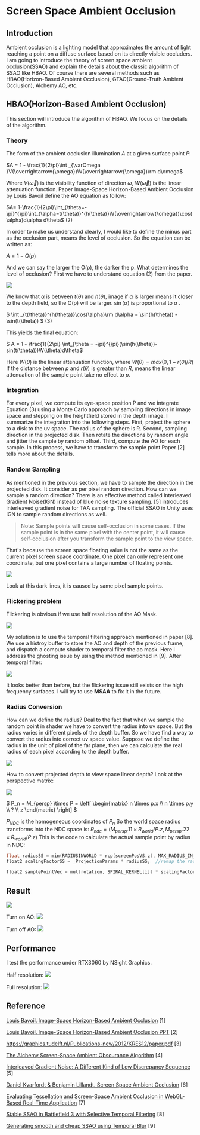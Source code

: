 # Screen Space Ambient Occlusion
## Introduction
Ambient occlusion is a lighting model that approximates the amount of light reaching a point on a diffuse surface based on its directly visible occluders. I am going to introduce the theory of screen space ambient occlusion(SSAO) and explain the details about the classic algorithm of SSAO like HBAO. Of course there are several methods such as HBAO(Horizon-Based Ambient Occlusion), GTAO(Ground-Truth Ambient Occlusion), Alchemy AO, etc. 
## HBAO(Horizon-Based Ambient Occlusion)
This section will introduce the algorithm of HBAO. We focus on the details of the algorithm.
### Theory
The form of the ambient occlusion illumination $A$ at a given surface point $P$:

$`A = 1 - \frac{1}{2\pi}\int _{\varOmega }V(\overrightarrow{\omega})W(\overrightarrow{\omega})\rm d\omega`$

Where $V(\overrightarrow{\omega})$ is the visibility function of direction $\omega$, $W(\overrightarrow{\omega})$ is the linear attenuation function.
Paper Image-Space Horizon-Based Ambient Occlusion by Louis Bavoil define the AO equation as follow:

$`A= 1-\frac{1}{2\pi}\int_{\theta=-\pi}^{\pi}\int_{\alpha=t(\theta)}^{h(\theta)}W(\overrightarrow{\omega})\cos(\alpha)d\alpha d\theta`$        (2)

In order to make us understand clearly, I would like to define the minus part as the occlusion part, means the level of occlusion.
So the equation can be written as:

$`A = 1 - O(p)`$

And we can say the larger the O(p), the darker the p.
What determines the level of occlusion?
First we have to understand equation (2) from the paper.

![](ssao/ao_equation.PNG)

We know that $\alpha$ is between $t(\theta)$ and $h(\theta)$, image if $\alpha$ is larger means it closer to the depth field, so the O(p) will be larger. $\sin(\alpha)$ is proportional to  $\alpha$ .

$` \int _{t(\theta)}^{h(\theta)}\cos(\alpha)\rm d\alpha = \sin(h(\theta)) - \sin(t(\theta)) `$    (3)

This yields the final equation:

$` A = 1 - \frac{1}{2\pi} \int_{\theta = -\pi}^{\pi}(\sin(h(\theta))-sin(t(\theta)))W(\theta)d\theta`$

Here $W(\theta)$ is the linear attenuation function, where
$W(\theta) = max(0, 1 - r(\theta)/R)$
If the distance between $p$ and $r(\theta)$ is greater than $R$, means the linear attenuation of the sample point take no effect to $p$.

### Integration
For every pixel, we compute its eye-space position P and we integrate Equation (3) using a Monte Carlo approach by sampling directions in image space and stepping on the heightfield stored in the depth image.
I summarize the integration into the following steps.
First, project the sphere to a disk to the uv space. The radius of the sphere is R.
Second, sampling direction in the projected disk. Then rotate the directions by random angle and jitter the sample by random offset.
Third, compute the AO for each sample. In this process, we have to transform the sample point
Paper [2] tells more about the details.

### Random Sampling
As mentioned in the previous section, we have to sample the direction in the projected disk. It consider as per pixel random direction. How can we sample a random direction? There is an effective method called Interleaved Gradient Noise(IGN) instead of blue noise texture sampling. [5] introduces interleaved gradient noise for TAA sampling. The official SSAO in Unity uses IGN to sample random directions as well. 

>Note: Sample points will cause self-occlusion in some cases. If the sample point is in the same pixel with the center point, it will cause self-occlusion after you transform the sample point to the view space.

That's because the screen space floating value is not the same as the current pixel screen space coordinate. One pixel can only represent one coordinate, but one pixel contains a large number of floating points. 

![](ssao/dark_lines.PNG)

Look at this dark lines, it is caused by same pixel sample points.

### Flickering problem
Flickering is obvious if we use half resolution of the AO Mask.

![](ssao/flickering.gif)

My solution is to use the temporal filtering approach mentioned in paper [8]. We use a histroy buffer to store the AO and depth of the previous frame, and dispatch a compute shader to temporal filter the ao mask. Here I address the ghosting issue by using the method mentioned in [9].
After temporal filter: 

![](ssao/flickering_after_temporal_filter.gif)

It looks better than before, but the flickering issue still exists on the high frequency surfaces. I will try to use __MSAA__ to fix it in the future.

### Radius Conversion
How can we define the radius? Deal to the fact that when we sample the random point in shader we have to convert the radius into uv space. But the radius varies in different pixels of the depth buffer. So we have find a way to convert the radius into correct uv space value. Suppose we define the radius in the unit of pixel of the far plane, then we can calculate the real radius of each pixel according to the depth buffer.

![](ssao/pixel_radius.png)

How to convert projected depth to view space linear depth?
Look at the perspective matrix:

![](ssao/proj_matrix.png)

$`
P_n = M_{persp} \times P = \left[ \begin{matrix}
n \times p.x \\
n \times p.y \\
? \\
z
\end{matrix} \right]
`$

$P_{NDC}$ is the homogeneous coordinates of $P_n$
So the world space radius transforms into the NDC space is:
$R_{ndc} = (M_{persp}.11 \times R_{world} / P.z, M_{persp}.22 \times R_{world} / P.z)$
This is the code to calculate the actual sample point by radius in NDC:
```c++
float radiusSS = min(RADIUSINWORLD * rcp(screenPosVS.z), MAX_RADIUS_IN_NDC);
float2 scalingFactorSS = _ProjectionParams * radiusSS;  //remap the radius to ndc space

float2 samplePointVec = mul(rotation, SPIRAL_KERNEL[i]) * scalingFactorSS;
```

## Result
![](ssao/ao_result_1.png)

Turn on AO:
![](ssao/ao_result_on.png)

Turn off AO:
![](ssao/ao_result_off.png)

## Performance
I test the performance under RTX3060 by NSight Graphics.

Half resolution:
![](ssao/performance_half_res.png)

Full resolution:
![](ssao/performance_full_res.png)

## Reference
[Louis Bavoil. Image-Space Horizon-Based Ambient Occlusion](https://artis.inrialpes.fr/Membres/Olivier.Hoel/ssao/nVidiaHSAO/2317-abstract.pdf) [1]

[Louis Bavoil. Image-Space Horizon-Based Ambient Occlusion PPT](https://developer.download.nvidia.com/presentations/2008/SIGGRAPH/HBAO_SIG08b.pdf) [2]

https://graphics.tudelft.nl/Publications-new/2012/KRES12/paper.pdf [3]

[The Alchemy Screen-Space Ambient Obscurance Algorithm](https://casual-effects.com/research/McGuire2011AlchemyAO/VV11AlchemyAO.pdf) [4]

[Interleaved Gradient Noise: A Different Kind of Low Discrepancy Sequence](https://blog.demofox.org/2022/01/01/interleaved-gradient-noise-a-different-kind-of-low-discrepancy-sequence/) [5]

[Daniel Kvarfordt & Benjamin Lillandt. Screen Space Ambient Occlusion](https://www.cse.chalmers.se/edu/year/2018/course/TDA361/Advanced%20Computer%20Graphics/SSAO.pdf) [6]

[Evaluating Tessellation and Screen-Space Ambient Occlusion in WebGL-Based Real-Time Application](https://core.ac.uk/download/pdf/97833395.pdf) [7]

[Stable SSAO in Battlefield 3 with Selective Temporal Filtering](https://d29g4g2dyqv443.cloudfront.net/sites/default/files/akamai/gamedev/files/gdc12/GDC12_Bavoil_Stable_SSAO_In_BF3_With_STF.pdf) [8]

[Generating smooth and cheap SSAO using Temporal Blur](https://www.gamedeveloper.com/programming/generating-smooth-and-cheap-ssao-using-temporal-blur) [9]